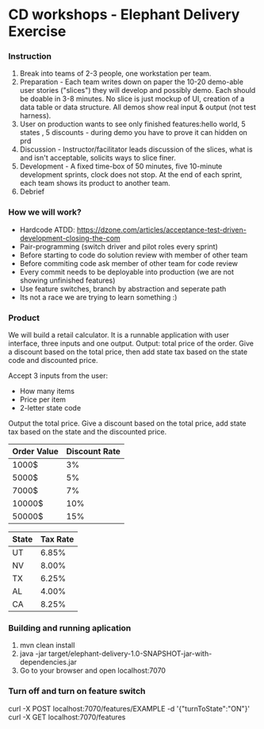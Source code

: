 # CD workshops - Elephant Delivery Exercise

### Instruction

1.   Break into teams of 2-3 people, one workstation per team.
2.   Preparation - Each team writes down on paper the 10-20 demo-able user stories ("slices") they will develop and possibly demo. Each should be doable in 3-8 minutes. No slice is just mockup of UI, creation of a data table or data structure. All demos show real input & output (not test harness).
3.   User on production wants to see only finished features:hello world,  5 states , 5 discounts - during demo you have to prove it can hidden on prd
4.   Discussion - Instructor/facilitator leads discussion of the slices, what is and isn't acceptable, solicits ways to slice finer.
5.   Development - A fixed time-box of 50 minutes, five 10-minute development sprints, clock does not stop. At the end of each sprint, each team shows its product to another team.
6.	 Debrief

### How we will work?

- Hardcode ATDD: https://dzone.com/articles/acceptance-test-driven-development-closing-the-com
- Pair-programming (switch driver and pilot roles every sprint)
- Before starting to code do solution review with member of other team
- Before commiting code ask member of other team for code review
- Every commit needs to be deployable into production (we are not showing unfinished features)
- Use feature switches, branch by abstraction and seperate path
- Its not a race we are trying to learn something :)

### Product


We will build a retail calculator. It is a runnable application with user interface, three inputs and one output.
Output: total price of the order. Give a discount based on the total price, then add state tax based on the state code and discounted price.

Accept 3 inputs from the user:
- How many items
- Price per item
- 2-letter state code

Output the total price. Give a discount based on the total price, add state tax based on the state and the discounted price.

Order Value | Discount Rate
----------- | -------------
1000$       | 3%
5000$       | 5%
7000$       | 7%
10000$      | 10%
50000$      | 15%


State       | Tax Rate
----------- | --------
UT          | 6.85%
NV          | 8.00%
TX          | 6.25%
AL          | 4.00%
CA          | 8.25%


### Building and running aplication
1. mvn clean install
2. java -jar target/elephant-delivery-1.0-SNAPSHOT-jar-with-dependencies.jar
3. Go to your browser and open localhost:7070

### Turn off and turn on feature switch
curl -X POST localhost:7070/features/EXAMPLE -d '{"turnToState":"ON"}'
curl -X GET localhost:7070/features